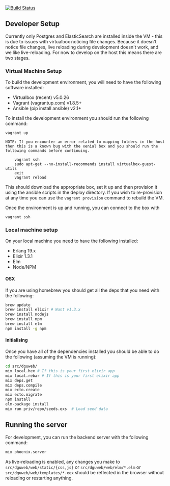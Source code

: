[![Build Status](https://semaphoreci.com/api/v1/ross/dgu2/branches/master/badge.svg)](https://semaphoreci.com/ross/dgu2)

## Developer Setup

Currently only Postgres and ElasticSearch are installed inside the VM - this is
due to issues with virtualbox noticing file changes.  Because it doesn't notice
file changes, live reloading during development doesn't work, and we like
live-reloading. For now to develop on the host this means there are two stages.


### Virtual Machine Setup

To build the development environment, you will need to have the following
software installed:

* Virtualbox (recent) v5.0.26
* Vagrant (vagrantup.com) v1.8.5+
* Ansible (pip install ansible) v2.1+

To install the development environment you should run the following command:

```
vagrant up
```

    NOTE: If you encounter an error related to mapping folders in the host
    then this is a known bug with the xenial box and you should run the
    following commands before continuing.

        vagrant ssh
        sudo apt-get --no-install-recommends install virtualbox-guest-utils
        exit
        vagrant reload

This should download the appropriate box, set it up and then provision it
using the ansible scripts in the deploy directory.  If you wish to re-provision
at any time you can use the ```vagrant provision``` command to rebuild the VM.

Once the environment is up and running, you can connect to the box with

```
vagrant ssh
```


### Local machine setup

On your local machine you need to have the following installed:

* Erlang 19.x
* Elixir 1.3.1
* Elm
* Node/NPM

#### OSX

If you are using homebrew you should get all the deps that you need with the following:

```bash
brew update
brew install elixir # Want v1.3.x
brew install nodejs
brew install npm
brew install elm
npm install -g npm
```

#### Initialising

Once you have all of the dependencies installed you should be able to do the following (assuming the VM is running):

```bash
cd src/dguweb/
mix local.hex # If this is your first elixir app
mix local.rebar # If this is your first elixir app
mix deps.get
mix deps.compile
mix ecto.create
mix ecto.migrate
npm install
elm-package install
mix run priv/repo/seeds.exs  # Load seed data
```

## Running the server

For development, you can run the backend server with the following command:

```bash
mix phoenix.server
```

As live-reloading is enabled, any changes you make to ```src/dguweb/web/static/{css,js}``` or ```src/dguweb/web/elm/*.elm``` or ```src/dguweb/web/templates/*.eex``` should be reflected in the browser without reloading or restarting anything.
